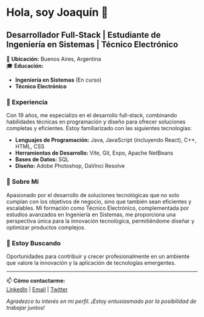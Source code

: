# Hola, soy Joaquín 👋

## Desarrollador Full-Stack | Estudiante de Ingeniería en Sistemas | Técnico Electrónico

📍 **Ubicación:** Buenos Aires, Argentina  
🎓 **Educación:** 
- **Ingeniería en Sistemas** (En curso)
- **Técnico Electrónico**

### 💼 Experiencia

Con 19 años, me especializo en el desarrollo full-stack, combinando habilidades técnicas en programación y diseño para ofrecer soluciones completas y eficientes. Estoy familiarizado con las siguientes tecnologías:

- **Lenguajes de Programación:** Java, JavaScript (incluyendo React), C++, HTML, CSS
- **Herramientas de Desarrollo:** Vite, Git, Expo, Apache NetBeans
- **Bases de Datos:** SQL
- **Diseño:** Adobe Photoshop, DaVinci Resolve

### 🚀 Sobre Mí

Apasionado por el desarrollo de soluciones tecnológicas que no solo cumplan con los objetivos de negocio, sino que también sean eficientes y escalables. Mi formación como Técnico Electrónico, complementada por estudios avanzados en Ingeniería en Sistemas, me proporciona una perspectiva única para la innovación tecnológica, permitiéndome diseñar y optimizar productos complejos.

### 👀 Estoy Buscando

Oportunidades para contribuir y crecer profesionalmente en un ambiente que valore la innovación y la aplicación de tecnologías emergentes.

---

📫 **Cómo contactarme:**  
[LinkedIn](#) | [Email](#) | [Twitter](#) 

*Agradezco tu interés en mi perfil. ¡Estoy entusiasmado por la posibilidad de trabajar juntos!*
